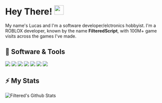 # Hey There! <img src="https://github.com/LucasKapobassis/LucasKapobassis/blob/main/master/wave.gif?raw=true" width="30px">
My name's Lucas and I'm a software developer/elctronics hobbyist. I'm a ROBLOX developer, known by the name **FilteredScript**, with 100M+ game visits across the games I've made. 

## 🔧 Software & Tools
![](https://img.shields.io/badge/OS-Windows-informational?style=flat&logo=windows&logoColor=white)
![](https://img.shields.io/badge/OS-Mac-informational?style=flat&logo=Apple&logoColor=white)
![](https://img.shields.io/badge/Code-Python-informational?style=flat&logo=python&logoColor=white)
![](https://img.shields.io/badge/Code-JavaScript-informational?style=flat&logo=javascript&logoColor=white)
![](https://img.shields.io/badge/Shell-Bash-informational?style=flat&logo=gnu-bash&logoColor=white)
![](https://img.shields.io/badge/Tools-Docker-informational?style=flat&logo=docker&logoColor=white)
![](https://img.shields.io/badge/Cloud-Digital_Ocean-informational?style=flat&logo=digitalocean&logoColor=white)


## ⚡ My Stats
![Filtered's Github Stats](https://github-readme-stats.vercel.app/api?username=lucaskapobassis&show_icons=true&include_all_commits=true)
